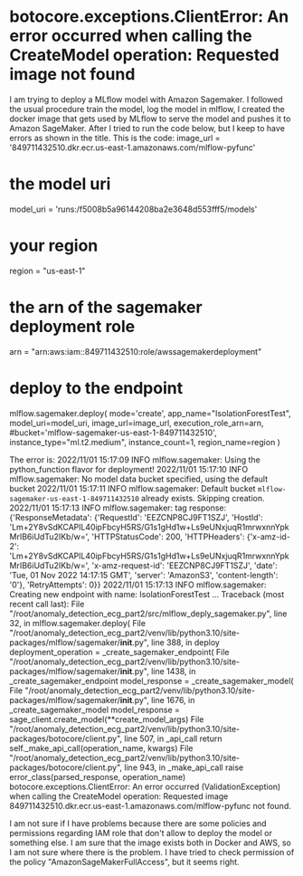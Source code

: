 
# botocore.exceptions.ClientError: An error occurred when calling the CreateModel operation: Requested image not found

I am trying to deploy a MLflow model with Amazon Sagemaker. I followed the usual procedure train the model, log the model in mlflow, I created the docker image that gets used by MLflow to serve the model and pushes it to Amazon SageMaker. After I tried to run the code below, but I keep to have errors as shown in the title.
This is the code:
image_url = '849711432510.dkr.ecr.us-east-1.amazonaws.com/mlflow-pyfunc'
# the model uri
model_uri = 'runs:/f5008b5a96144208ba2e3648d553fff5/models'
# your region
region = "us-east-1"
# the arn of the sagemaker deployment role
arn = "arn:aws:iam::849711432510:role/awssagemakerdeployment"

# deploy to the endpoint
mlflow.sagemaker.deploy(
    mode='create',
    app_name="IsolationForestTest",
    model_uri=model_uri,
    image_url=image_url,
    execution_role_arn=arn,
    #bucket='mlflow-sagemaker-us-east-1-849711432510',
    instance_type="ml.t2.medium",
    instance_count=1,
    region_name=region
)

The error is:
2022/11/01 15:17:09 INFO mlflow.sagemaker: Using the python_function flavor for deployment!
2022/11/01 15:17:10 INFO mlflow.sagemaker: No model data bucket specified, using the default bucket
2022/11/01 15:17:11 INFO mlflow.sagemaker: Default bucket `mlflow-sagemaker-us-east-1-849711432510` already exists. Skipping creation.
2022/11/01 15:17:13 INFO mlflow.sagemaker: tag response: {'ResponseMetadata': {'RequestId': 'EEZCNP8CJ9FT1SZJ', 'HostId': 'Lm+2Y8vSdKCAPlL40ipFbcyH5RS/G1s1gHd1w+Ls9eUNxjuqR1mrwxnnYpkMrIB6iUdTu2IKb/w=', 'HTTPStatusCode': 200, 'HTTPHeaders': {'x-amz-id-2': 'Lm+2Y8vSdKCAPlL40ipFbcyH5RS/G1s1gHd1w+Ls9eUNxjuqR1mrwxnnYpkMrIB6iUdTu2IKb/w=', 'x-amz-request-id': 'EEZCNP8CJ9FT1SZJ', 'date': 'Tue, 01 Nov 2022 14:17:15 GMT', 'server': 'AmazonS3', 'content-length': '0'}, 'RetryAttempts': 0}}
2022/11/01 15:17:13 INFO mlflow.sagemaker: Creating new endpoint with name: IsolationForestTest ...
Traceback (most recent call last):
  File "/root/anomaly_detection_ecg_part2/src/mlflow_deply_sagemaker.py", line 32, in <module>
    mlflow.sagemaker.deploy(
  File "/root/anomaly_detection_ecg_part2/venv/lib/python3.10/site-packages/mlflow/sagemaker/__init__.py", line 388, in deploy
    deployment_operation = _create_sagemaker_endpoint(
  File "/root/anomaly_detection_ecg_part2/venv/lib/python3.10/site-packages/mlflow/sagemaker/__init__.py", line 1438, in _create_sagemaker_endpoint
    model_response = _create_sagemaker_model(
  File "/root/anomaly_detection_ecg_part2/venv/lib/python3.10/site-packages/mlflow/sagemaker/__init__.py", line 1676, in _create_sagemaker_model
    model_response = sage_client.create_model(**create_model_args)
  File "/root/anomaly_detection_ecg_part2/venv/lib/python3.10/site-packages/botocore/client.py", line 507, in _api_call
    return self._make_api_call(operation_name, kwargs)
  File "/root/anomaly_detection_ecg_part2/venv/lib/python3.10/site-packages/botocore/client.py", line 943, in _make_api_call
    raise error_class(parsed_response, operation_name)
botocore.exceptions.ClientError: An error occurred (ValidationException) when calling the CreateModel operation: Requested image 849711432510.dkr.ecr.us-east-1.amazonaws.com/mlflow-pyfunc not found.

I am not sure if I have problems because there are some policies and permissions regarding IAM role that don't allow to deploy the model or something else. I am sure that the image exists both in Docker and AWS, so I am not sure where there is the problem.
I have tried to check permission of the policy "AmazonSageMakerFullAccess", but it seems right.

        